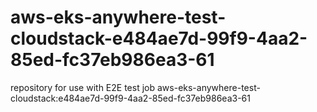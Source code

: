 # aws-eks-anywhere-test-cloudstack-e484ae7d-99f9-4aa2-85ed-fc37eb986ea3-61
repository for use with E2E test job aws-eks-anywhere-test-cloudstack:e484ae7d-99f9-4aa2-85ed-fc37eb986ea3-61
